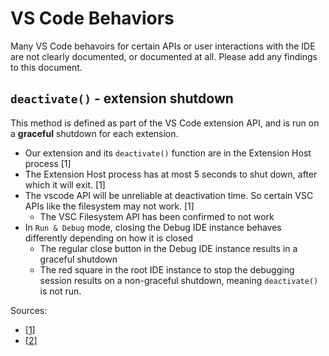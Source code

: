 # VS Code Behaviors

Many VS Code behavoirs for certain APIs or user interactions with the IDE are not clearly documented,
or documented at all. Please add any findings to this document.

## `deactivate()` - extension shutdown

This method is defined as part of the VS Code extension API, and is run on a **graceful** shutdown
for each extension.

-   Our extension and its `deactivate()` function are in the Extension Host process [1]
-   The Extension Host process has at most 5 seconds to shut down, after which it will exit. [1]
-   The vscode API will be unreliable at deactivation time. So certain VSC APIs like the filesystem may not work. [1]
    -   The VSC Filesystem API has been confirmed to not work
-   In `Run & Debug` mode, closing the Debug IDE instance behaves differently depending on how it is closed
    -   The regular close button in the Debug IDE instance results in a graceful shutdown
    -   The red square in the root IDE instance to stop the debugging session results on a non-graceful shutdown, meaning `deactivate()` is not run.

Sources:

-   [[1]](https://github.com/Microsoft/vscode/issues/47881#issuecomment-381910587)
-   [[2]](https://github.com/microsoft/vscode/issues/122825#issuecomment-814218149)
